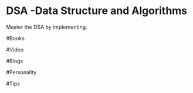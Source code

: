 # DSA -Data Structure and Algorithms 
Master the DSA by implementing. 

#Books 


#Video 

#Blogs 


#Personality 


#Tips 


